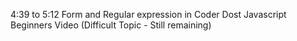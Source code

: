 4:39 to 5:12 Form and Regular expression in Coder Dost Javascript Beginners Video (Difficult Topic - Still remaining)